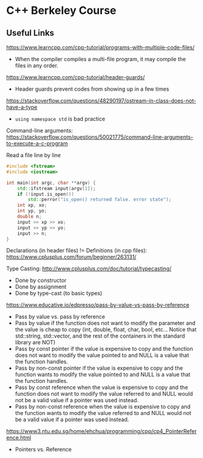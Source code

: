# C++ Berkeley Course

## Useful Links

https://www.learncpp.com/cpp-tutorial/programs-with-multiple-code-files/
- When the compiler compiles a multi-file program, it may compile the files in any order.

https://www.learncpp.com/cpp-tutorial/header-guards/
- Header guards prevent codes from showing up in a few times

https://stackoverflow.com/questions/48290197/ostream-in-class-does-not-have-a-type
- `using namespace std` is bad practice

Command-line arguments: https://stackoverflow.com/questions/50021775/command-line-arguments-to-execute-a-c-program

Read a file line by line
```cpp
#include <fstream>
#include <iostream>

int main(int argc, char **argv) {
    std::ifstream input(argv[1]);
    if (!input.is_open())
        std::perror("is_open() returned false. error state");
    int xp, xo;
    int yp, yo;
    double n;
    input >> xp >> xo;
    input >> yp >> yo;
    input >> n;
}
```

Declarations (in header files) != Definitions (in cpp files): https://www.cplusplus.com/forum/beginner/263131/

Type Casting: http://www.cplusplus.com/doc/tutorial/typecasting/
- Done by constructor
- Done by assignment
- Done by type-cast (to basic types)

https://www.educative.io/edpresso/pass-by-value-vs-pass-by-reference
- Pass by value vs. pass by reference
- Pass by value if the function does not want to modify the parameter and the value is cheap to copy (int, double, float, char, bool, etc... Notice that std::string, std::vector, and the rest of the containers in the standard library are NOT)
- Pass by const pointer if the value is expensive to copy and the function does not want to modify the value pointed to and NULL is a value that the function handles.
- Pass by non-const pointer if the value is expensive to copy and the function wants to modify the value pointed to and NULL is a value that the function handles.
- Pass by const reference when the value is expensive to copy and the function does not want to modify the value referred to and NULL would not be a valid value if a pointer was used instead.
- Pass by non-const reference when the value is expensive to copy and the function wants to modify the value referred to and NULL would not be a valid value if a pointer was used instead.

https://www3.ntu.edu.sg/home/ehchua/programming/cpp/cp4_PointerReference.html
- Pointers vs. Reference

